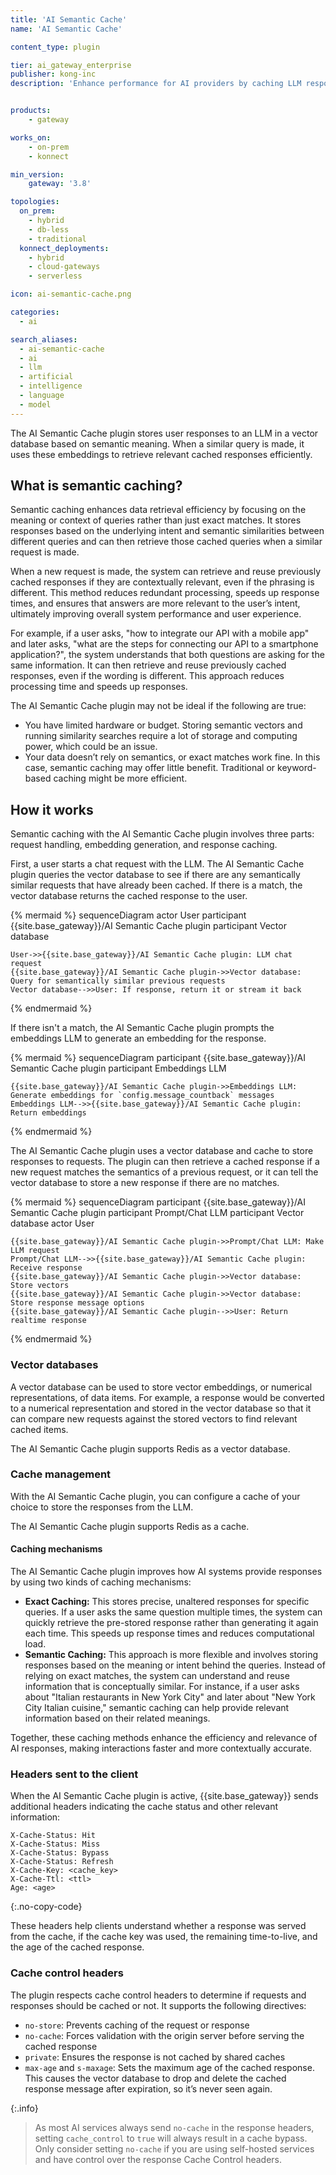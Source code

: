 ```yaml
---
title: 'AI Semantic Cache'
name: 'AI Semantic Cache'

content_type: plugin

tier: ai_gateway_enterprise
publisher: kong-inc
description: 'Enhance performance for AI providers by caching LLM responses semantically'


products:
    - gateway

works_on:
    - on-prem
    - konnect

min_version:
    gateway: '3.8'

topologies:
  on_prem:
    - hybrid
    - db-less
    - traditional
  konnect_deployments:
    - hybrid
    - cloud-gateways
    - serverless

icon: ai-semantic-cache.png

categories:
  - ai

search_aliases:
  - ai-semantic-cache
  - ai
  - llm
  - artificial
  - intelligence
  - language
  - model
---
```


The AI Semantic Cache plugin stores user responses to an LLM in a vector database based on semantic meaning. When a similar query is made, it uses these embeddings to retrieve relevant cached responses efficiently.

## What is semantic caching?

Semantic caching enhances data retrieval efficiency by focusing on the meaning or context of queries rather than just exact matches. It stores responses based on the underlying intent and semantic similarities between different queries and can then retrieve those cached queries when a similar request is made.

When a new request is made, the system can retrieve and reuse previously cached responses if they are contextually relevant, even if the phrasing is different. This method reduces redundant processing, speeds up response times, and ensures that answers are more relevant to the user’s intent, ultimately improving overall system performance and user experience.

For example, if a user asks, "how to integrate our API with a mobile app" and later asks, "what are the steps for connecting our API to a smartphone application?", the system understands that both questions are asking for the same information. It can then retrieve and reuse previously cached responses, even if the wording is different. This approach reduces processing time and speeds up responses.


The AI Semantic Cache plugin may not be ideal if the following are true:

* You have limited hardware or budget. Storing semantic vectors and running similarity searches require a lot of storage and computing power, which could be an issue.
* Your data doesn’t rely on semantics, or exact matches work fine. In this case, semantic caching may offer little benefit. Traditional or keyword-based caching might be more efficient.

## How it works

Semantic caching with the AI Semantic Cache plugin involves three parts: request handling, embedding generation, and response caching.

First, a user starts a chat request with the LLM. The AI Semantic Cache plugin queries the vector database to see if there are any semantically similar requests that have already been cached. If there is a match, the vector database returns the cached response to the user.

{% mermaid %}
sequenceDiagram
    actor User
    participant {{site.base_gateway}}/AI Semantic Cache plugin
    participant Vector database

    User->>{{site.base_gateway}}/AI Semantic Cache plugin: LLM chat request
    {{site.base_gateway}}/AI Semantic Cache plugin->>Vector database: Query for semantically similar previous requests
    Vector database-->>User: If response, return it or stream it back
{% endmermaid %}

If there isn't a match, the AI Semantic Cache plugin prompts the embeddings LLM to generate an embedding for the response.

{% mermaid %}
sequenceDiagram
    participant {{site.base_gateway}}/AI Semantic Cache plugin
    participant Embeddings LLM

    {{site.base_gateway}}/AI Semantic Cache plugin->>Embeddings LLM: Generate embeddings for `config.message_countback` messages
    Embeddings LLM-->>{{site.base_gateway}}/AI Semantic Cache plugin: Return embeddings
{% endmermaid %}

The AI Semantic Cache plugin uses a vector database and cache to store responses to requests. The plugin can then retrieve a cached response if a new request matches the semantics of a previous request, or it can tell the vector database to store a new response if there are no matches.

{% mermaid %}
sequenceDiagram
    participant {{site.base_gateway}}/AI Semantic Cache plugin
    participant Prompt/Chat LLM
    participant Vector database
    actor User

    {{site.base_gateway}}/AI Semantic Cache plugin->>Prompt/Chat LLM: Make LLM request
    Prompt/Chat LLM-->>{{site.base_gateway}}/AI Semantic Cache plugin: Receive response
    {{site.base_gateway}}/AI Semantic Cache plugin->>Vector database: Store vectors
    {{site.base_gateway}}/AI Semantic Cache plugin->>Vector database: Store response message options
    {{site.base_gateway}}/AI Semantic Cache plugin-->>User: Return realtime response
{% endmermaid %}

### Vector databases

A vector database can be used to store vector embeddings, or numerical representations, of data items. For example, a response would be converted to a numerical representation and stored in the vector database so that it can compare new requests against the stored vectors to find relevant cached items.

The AI Semantic Cache plugin supports Redis as a vector database.

### Cache management

With the AI Semantic Cache plugin, you can configure a cache of your choice to store the responses from the LLM.

The AI Semantic Cache plugin supports Redis as a cache.

#### Caching mechanisms

The AI Semantic Cache plugin improves how AI systems provide responses by using two kinds of caching mechanisms:

* **Exact Caching:** This stores precise, unaltered responses for specific queries. If a user asks the same question multiple times, the system can quickly retrieve the pre-stored response rather than generating it again each time. This speeds up response times and reduces computational load.
* **Semantic Caching:** This approach is more flexible and involves storing responses based on the meaning or intent behind the queries. Instead of relying on exact matches, the system can understand and reuse information that is conceptually similar. For instance, if a user asks about "Italian restaurants in New York City" and later about "New York City Italian cuisine," semantic caching can help provide relevant information based on their related meanings.

Together, these caching methods enhance the efficiency and relevance of AI responses, making interactions faster and more contextually accurate.

### Headers sent to the client

When the AI Semantic Cache plugin is active, {{site.base_gateway}} sends additional headers
indicating the cache status and other relevant information:

```plaintext
X-Cache-Status: Hit
X-Cache-Status: Miss
X-Cache-Status: Bypass
X-Cache-Status: Refresh
X-Cache-Key: <cache_key>
X-Cache-Ttl: <ttl>
Age: <age>
```
{:.no-copy-code}

These headers help clients understand whether a response was served from the cache,
if the cache key was used, the remaining time-to-live, and the age of the cached response.

### Cache control headers

The plugin respects cache control headers to determine if requests and responses should be cached or not. It supports the following directives:

* `no-store`: Prevents caching of the request or response
* `no-cache`: Forces validation with the origin server before serving the cached response
* `private`: Ensures the response is not cached by shared caches
* `max-age` and `s-maxage`: Sets the maximum age of the cached response. This causes the vector database to drop and delete the cached response message after expiration, so it’s never seen again.

{:.info}
> As most AI services always send `no-cache` in the response headers, setting `cache_control` to `true` will always result in a cache bypass. Only consider setting `no-cache` if you are using self-hosted services and have control over the response Cache Control headers.
